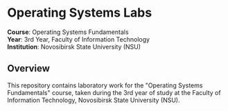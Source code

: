 # Operating Systems Labs  
**Course**: Operating Systems Fundamentals  
**Year**: 3rd Year, Faculty of Information Technology  
**Institution**: Novosibirsk State University (NSU)  

## Overview

This repository contains laboratory work for the "Operating Systems Fundamentals" course, taken during the 3rd year of study at the Faculty of Information Technology, Novosibirsk State University (NSU). 
